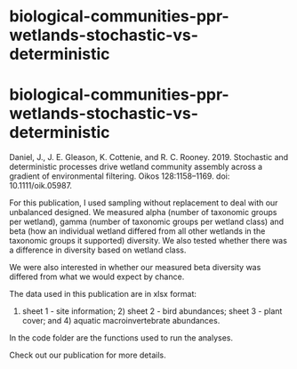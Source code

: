 # biological-communities-ppr-wetlands-stochastic-vs-deterministic
# biological-communities-ppr-wetlands-stochastic-vs-deterministic

Daniel, J., J. E. Gleason, K. Cottenie, and R. C. Rooney. 2019. Stochastic and deterministic processes drive wetland community assembly across a gradient of environmental filtering. Oikos 128:1158–1169. doi: 10.1111/oik.05987.
  
For this publication, I used sampling without replacement to deal with our unbalanced designed. We measured alpha (number of taxonomic groups per wetland), gamma (number of taxonomic groups per wetland class) and beta (how an individual wetland differed from all other wetlands in the taxonomic groups it supported) diversity. We also tested whether there was a difference in diversity based on wetland class.

We were also interested in whether our measured beta diversity was differed from what we would expect by chance.

The data used in this publication are in xlsx format:
1) sheet 1 -  site information; 2) sheet 2 - bird abundances; sheet 3 - plant cover; and 4) aquatic macroinvertebrate abundances.

In the code folder are the functions used to run the analyses.

Check out our publication for more details.
